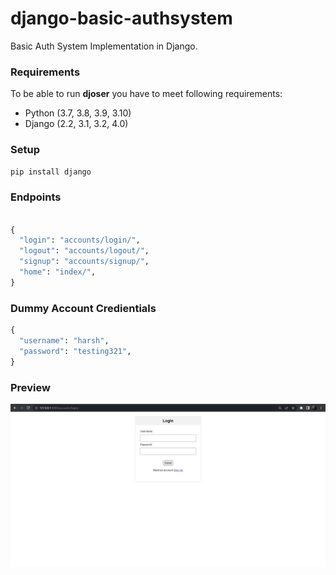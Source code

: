 # django-basic-authsystem

Basic Auth System Implementation in Django.

### Requirements

To be able to run **djoser** you have to meet following requirements:

- Python (3.7, 3.8, 3.9, 3.10)
- Django (2.2, 3.1, 3.2, 4.0)

### Setup

```python
pip install django
```

### Endpoints

```python

{
  "login": "accounts/login/",
  "logout": "accounts/logout/",
  "signup": "accounts/signup/",
  "home": "index/",
}
```

### Dummy Account Credientials

```python
{
  "username": "harsh",
  "password": "testing321",
}
```

### Preview

![MarineGEO circle logo](/Images/login_page.png)
